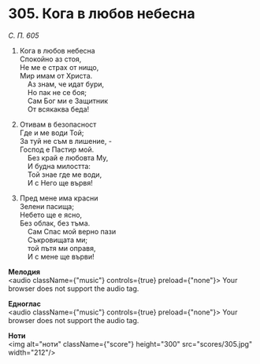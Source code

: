 # 305. Кога в любов небесна  

*С. П. 605*  

1. Кога в любов небесна  
Спокойно аз стоя,  
Не ме е страх от нищо,  
Мир имам от Христа.  
    Аз знам, че идат бури,  
    Но пак не се боя;  
    Сам Бог ми е Защитник  
    От всякаква беда!  

2. Отивам в безопасност  
Где и ме води Той;  
За туй не съм в лишение, -  
Господ е Пастир мой.  
    Без край е любовта Му,  
    И будна милостта:  
    Той знае где ме води,  
    И с Него ще вървя!  

3. Пред мене има красни  
Зелени пасища;  
Небето ще е ясно,  
Без облак, без тъма.  
    Сам Спас мой верно пази  
    Съкровищата ми;  
    той пътя ми оправя,  
    И с мене ще върви!  

__Мелодия__  
<audio className={"music"} controls={true} preload={"none"}><source src="mp3/305.mp3" type="audio/mpeg"/>
Your browser does not support the audio tag.
</audio>  

__Едноглас__  
<audio className={"music"} controls={true} preload={"none"}><source src="transp/305.mp3" type="audio/mpeg"/>
Your browser does not support the audio tag.
</audio>  

__Ноти__  
<img alt="ноти" className={"score"} height="300" src="scores/305.jpg" width="212"/>
